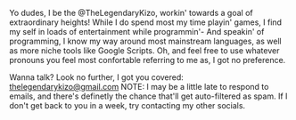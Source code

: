 Yo dudes, I be the @TheLegendaryKizo, workin' towards a goal of extraordinary heights! While I do spend most my time playin' games, I find my self in loads of entertainment while programmin'-
And speakin' of programming, I know my way around most mainstream languages, as well as more niche tools like Google Scripts.
Oh, and feel free to use whatever pronouns you feel most confortable referring to me as, I got no preference.

Wanna talk? Look no further, I got you covered: thelegendarykizo@gmail.com
NOTE: I may be a little late to respond to emails, and there's definetly the chance that'll get auto-filtered as spam. If I don't get back to you in a week, try contacting my other socials.
<!---
TheLegendaryKizo/TheLegendaryKizo is a ✨ special ✨ repository because its `README.md` (this file) appears on your GitHub profile.
You can click the Preview link to take a look at your changes.
--->
